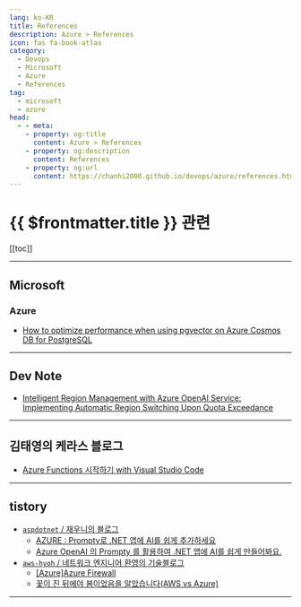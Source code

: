 ```yaml
---
lang: ko-KR
title: References
description: Azure > References
icon: fas fa-book-atlas
category:
  - Devops
  - Microsoft
  - Azure
  - References
tag:
  - microsoft
  - azure
head:
  - - meta:
    - property: og:title
      content: Azure > References
    - property: og:description
      content: References
    - property: og:url
      content: https://chanhi2000.github.io/devops/azure/references.html
---
```


# {{ $frontmatter.title }} 관련

[[toc]]

---

## <FontIcon icon="fa-brands fa-microsoft"/>Microsoft

### <FontIcon icon="iconfont icon-microsoftazure"/>Azure

- [How to optimize performance when using pgvector on Azure Cosmos DB for PostgreSQL](https://learn.microsoft.com/en-us/azure/cosmos-db/postgresql/howto-optimize-performance-pgvector)

---

## Dev Note

- [Intelligent Region Management with Azure OpenAI Service: Implementing Automatic Region Switching Upon Quota Exceedance](https://devstarsj.github.io/development/2024/04/02/Azure.OpenAI.intelligent.region.management/)

---

## 김태영의 케라스 블로그

- [Azure Functions 시작하기 with Visual Studio Code](http://tykimos.github.io/2024/07/28/getting_started_with_azure_functions_using_visual_studio_code/)

---

## tistory

- [`aspdotnet` / 재우니의 블로그](https://aspdotnet.tistory.com/m/)
  - [AZURE : Prompty로 .NET 앱에 AI를 쉽게 추가하세요](https://aspdotnet.tistory.com/m/3245)
  - [Azure OpenAI 의 Prompty 를 활용하여 .NET 앱에 AI를 쉽게 만들어봐요.](http://aspdotnet.tistory.com/m/3245)
  <!-- END: aspdotnet -->
- [`aws-hyoh` / 네트워크 엔지니어 환영의 기술블로그](https://aws-hyoh.tistory.com/m/)
  - [\[Azure\]Azure Firewall](https://aws-hyoh.tistory.com/m/300)
  - [꽃이 진 뒤에야 봄이었음을 알았습니다(AWS vs Azure)](https://aws-hyoh.tistory.com/m/301)
  <!-- END: aws-hyoh -->
<!-- END: tistory.com -->

---

<TagLinks />